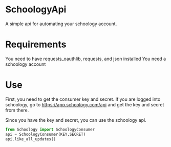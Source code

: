 # SchoologyApi
A simple api for automating your schoology account. 
# Requirements
You need to have requests_oauthlib, requests, and json installed
You need a schoology account
# Use
First, you need to get the consumer key and secret. If you are logged into schoology, go to https://app.schoology.com/api and get the key and secret from there.

Since you have the key and secret, you can use the schoology api.
```python
from Schoology import SchoologyConsumer
api = SchoologyConsumer(KEY,SECRET)
api.like_all_updates()
```
